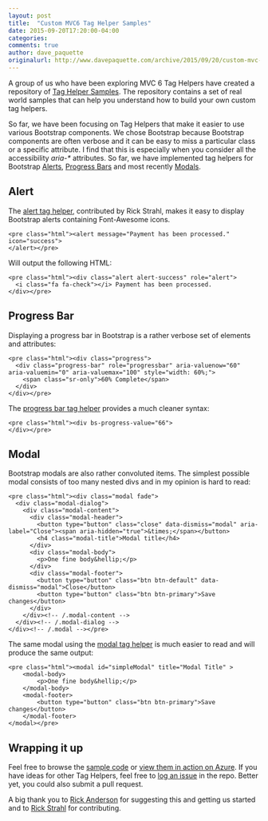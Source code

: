 ```yaml
---
layout: post
title:  "Custom MVC6 Tag Helper Samples"
date: 2015-09-20T17:20:00-04:00
categories:
comments: true
author: dave_paquette
originalurl: http://www.davepaquette.com/archive/2015/09/20/custom-mvc-6-tag-helper-samples.aspx
---
```

A group of us who have been exploring MVC 6 Tag Helpers have created a repository of [Tag Helper Samples](https://github.com/dpaquette/TagHelperSamples). The repository contains a set of real world samples that can help you understand how to build your own custom tag helpers.

So far, we have been focusing on Tag Helpers that make it easier to use various Bootstrap components. We chose Bootstrap because Bootstrap components are often verbose and it can be easy to miss a particular class or a specific attribute. I find that this is especially when you consider all the accessibility _aria-*_ attributes. So far, we have implemented tag helpers for Bootstrap [Alerts](http://getbootstrap.com/components/#alerts), [Progress Bars](http://getbootstrap.com/components/#progress) and most recently [Modals](http://getbootstrap.com/javascript/#modals).

## Alert

The [alert tag helper](https://github.com/dpaquette/TagHelperSamples/blob/master/TagHelperSamples/src/TagHelperSamples/TagHelpers/AlertTagHelper.cs), contributed by Rick Strahl, makes it easy to display Bootstrap alerts containing Font-Awesome icons.

```
<pre class="html"><alert message="Payment has been processed." icon="success">
</alert></pre>
```

Will output the following HTML:

```
<pre class="html"><div class="alert alert-success" role="alert">
  <i class="fa fa-check"></i> Payment has been processed.
</div></pre>
```

## Progress Bar

Displaying a progress bar in Bootstrap is a rather verbose set of elements and attributes:

```
<pre class="html"><div class="progress">
  <div class="progress-bar" role="progressbar" aria-valuenow="60" aria-valuemin="0" aria-valuemax="100" style="width: 60%;">
    <span class="sr-only">60% Complete</span>
  </div>
</div></pre>
```
The [progress bar tag helper](https://github.com/dpaquette/TagHelperSamples/blob/master/TagHelperSamples/src/TagHelperSamples/TagHelpers/ProgressBarTagHelper.cs) provides a much cleaner syntax:

```
<pre class="html"><div bs-progress-value="66">
</div></pre>
```

## Modal

Bootstrap modals are also rather convoluted items. The simplest possible modal consists of too many nested divs and in my opinion is hard to read:

```
<pre class="html"><div class="modal fade">
  <div class="modal-dialog">
    <div class="modal-content">
      <div class="modal-header">
        <button type="button" class="close" data-dismiss="modal" aria-label="Close"><span aria-hidden="true">&times;</span></button>
        <h4 class="modal-title">Modal title</h4>
      </div>
      <div class="modal-body">
        <p>One fine body&hellip;</p>
      </div>
      <div class="modal-footer">
        <button type="button" class="btn btn-default" data-dismiss="modal">Close</button>
        <button type="button" class="btn btn-primary">Save changes</button>
      </div>
    </div><!-- /.modal-content -->
  </div><!-- /.modal-dialog -->
</div><!-- /.modal --></pre>
```

The same modal using the [modal tag helper](https://github.com/dpaquette/TagHelperSamples/blob/master/TagHelperSamples/src/TagHelperSamples/TagHelpers/ModalTagHelper.cs) is much easier to read and will produce the same output:

```
<pre class="html"><modal id="simpleModal" title="Modal Title" >
    <modal-body>
        <p>One fine body&hellip;</p>
    </modal-body>
    <modal-footer>
        <button type="button" class="btn btn-primary">Save changes</button>
    </modal-footer>
</modal></pre>
```

## Wrapping it up

Feel free to browse the [sample code](https://github.com/dpaquette/TagHelperSamples/tree/master/TagHelperSamples/src/TagHelperSamples/TagHelpers) or [view them in action on Azure](http://taghelpersamples.azurewebsites.net/). If you have ideas for other Tag Helpers, feel free to [log an issue](https://github.com/dpaquette/TagHelperSamples/issues) in the repo. Better yet, you could also submit a pull request.

A big thank you to [Rick Anderson](https://twitter.com/RickAndMSFT) for suggesting this and getting us started and to [Rick Strahl](http://weblog.west-wind.com/) for contributing.
